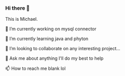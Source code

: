 ### Hi there 👋
This is Michael.

🔭 I’m currently working on mysql connector

🌱 I’m currently learning java and phyton

👯 I’m looking to collaborate on any interesting project...

💬 Ask me about anything I'll do my best to help

📫 How to reach me blank lol

